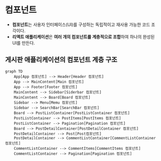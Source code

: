 # 컴포넌트

- **컴포넌트**는 사용자 인터페이스(UI)를 구성하는 독립적이고 재사용 가능한 코드 조각이다.
- **리액트 애플리케이션**은 **여러 개의 컴포넌트를 계층적으로 조합**하여 하나의 완성된 UI를 만든다.

## 게시판 애플리케이션의 컴포넌트 계층 구조
```mermaid
graph TD
    App[App 컴포넌트] --> Header[Header 컴포넌트]
    App --> MainContent[Main 컴포넌트]
    App --> Footer[Footer 컴포넌트]
    MainContent --> Sidebar[Siderbar 컴포넌트]
    MainContent --> Board[Board 컴포넌트]
    Sidebar --> Menu[Memu 컴포넌트]
    Sidebar --> SearchBar[SearchBar 컴포넌트]
    Board --> PostListContainer[PostListContainer 컴포넌트]
    PostListContainer --> PostItems[PostItems 컴포넌트]
    PostListContainer --> Pagination[Pagination 컴포넌트]
    Board --> PostDetailContainer[PostDetailContainer 컴포넌트]
    PostDetailContainer --> Post[Post컴포넌트]
    PostDetailContainer --> CommentListContainer[CommentListContainer 컴포넌트]
    CommentListContainer --> CommentItems[CommentItems 컴포넌트]
    CommentListContainer --> Pagination[Pagination 컴포넌트]
```